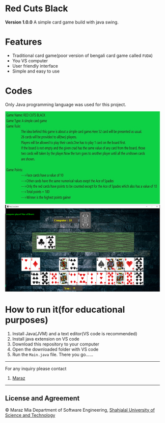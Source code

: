 # Red Cuts Black
**Version 1.0.0**
A simple card game build with java swing.

# Features
- Traditional card game(poor version of bengali card game called `FUDA`)
- You VS computer
- User friendly interface
- Simple and easy to use


# Codes
Only Java programming language was used for this project.


![Preview](https://github.com/MarazMia/Java_Game_Project/blob/master/hlp1.jpg)
![Preview](https://github.com/MarazMia/Java_Game_Project/blob/master/img.png)


# How to run it(for educational purposes)
1) Install Java(JVM) and a text editor(VS code is recommended) 
2) Install java extension on VS code
3) Download this repository to your computer
4) Open the downloaded folder with VS code 
5) Run the `Main.java` file. There you go...... 


---
For any inquiry please contact
1. [Maraz](https://marazmia.github.io/Personal_Website/)
---

## License and Agreement
© Maraz Mia Department of Software Engineering, [Shahjalal University of Science and Technology](https://www.sust.edu/)
